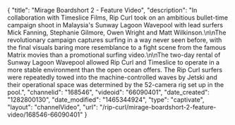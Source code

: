 {
    "title": "Mirage Boardshort 2 - Feature Video",
    "description": "In collaboration with Timeslice Films, Rip Curl took on an ambitious bullet-time campaign shoot in Malaysia's Sunway Lagoon Wavepool with lead surfers Mick Fanning, Stephanie Gilmore, Owen Wright and Matt Wilkinson.\n\nThe revolutionary campaign captures surfing in a way never seen before, with the final visuals baring more resemblance to a fight scene from the famous Matrix movies than a promotional surfing video.\n\nThe two-day rental of Sunway Lagoon Wavepool allowed Rip Curl and Timeslice to operate in a more stable environment than the open ocean offers. The Rip Curl surfers were repeatedly towed into the machine-controlled waves by Jetski and their operational space was determined by the 52-camera rig set up in the pool.",
    "channelid": "168546",
    "videoid": "66090401",
    "date_created": "1282800130",
    "date_modified": "1465344924",
    "type": "captivate",
    "layout": "channelVideo",
    "url": "\/rip-curl\/mirage-boardshort-2-feature-video\/168546-66090401"
}